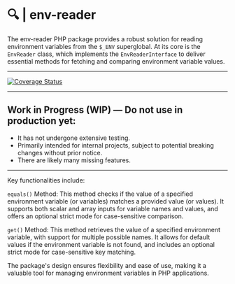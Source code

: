 # 🔍 | env-reader

The env-reader PHP package provides a robust solution for reading environment variables from the `$_ENV` superglobal. At its core is the `EnvReader` class, which implements the `EnvReaderInterface` to deliver essential methods for fetching and comparing environment variable values.

---

[![Coverage Status](https://coveralls.io/repos/github/kristos80/env-reader/badge.svg?branch=master)](https://coveralls.io/github/kristos80/env-reader?branch=master)

---

## Work in Progress (WIP) — Do not use in production yet: ##

- It has not undergone extensive testing.
- Primarily intended for internal projects, subject to potential breaking changes without prior notice.
- There are likely many missing features.

---

Key functionalities include:

`equals()` Method: This method checks if the value of a specified environment variable (or variables) matches a provided value (or values). It supports both scalar and array inputs for variable names and values, and offers an optional strict mode for case-sensitive comparison.

`get()` Method: This method retrieves the value of a specified environment variable, with support for multiple possible names. It allows for default values if the environment variable is not found, and includes an optional strict mode for case-sensitive key matching.

The package's design ensures flexibility and ease of use, making it a valuable tool for managing environment variables in PHP applications.
